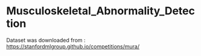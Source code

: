 # Musculoskeletal_Abnormality_Detection

Dataset was downloaded from : https://stanfordmlgroup.github.io/competitions/mura/
